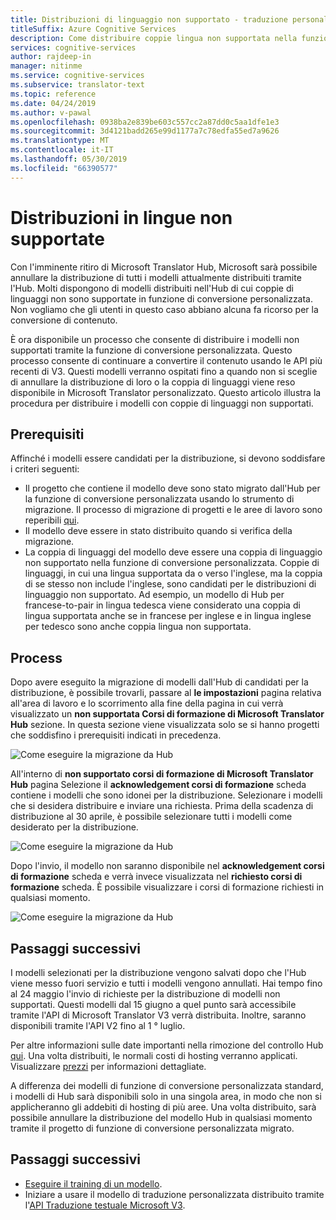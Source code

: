 ```yaml
---
title: Distribuzioni di linguaggio non supportato - traduzione personalizzati
titleSuffix: Azure Cognitive Services
description: Come distribuire coppie lingua non supportata nella funzione di conversione personalizzata.
services: cognitive-services
author: rajdeep-in
manager: nitinme
ms.service: cognitive-services
ms.subservice: translator-text
ms.topic: reference
ms.date: 04/24/2019
ms.author: v-pawal
ms.openlocfilehash: 0938ba2e839be603c557cc2a87dd0c5aa1dfe1e3
ms.sourcegitcommit: 3d4121badd265e99d1177a7c78edfa55ed7a9626
ms.translationtype: MT
ms.contentlocale: it-IT
ms.lasthandoff: 05/30/2019
ms.locfileid: "66390577"
---
```

# <a name="unsupported-language-deployments"></a>Distribuzioni in lingue non supportate

<!--Custom Translator provides the highest-quality translations possible using the latest techniques in neural machine learning. While Microsoft intends to make neural training available in all languages, there are some limitations that prevent us from being able to offer neural machine translation in all language pairs.-->  

Con l'imminente ritiro di Microsoft Translator Hub, Microsoft sarà possibile annullare la distribuzione di tutti i modelli attualmente distribuiti tramite l'Hub. Molti dispongono di modelli distribuiti nell'Hub di cui coppie di linguaggi non sono supportate in funzione di conversione personalizzata.  Non vogliamo che gli utenti in questo caso abbiano alcuna fa ricorso per la conversione di contenuto.

È ora disponibile un processo che consente di distribuire i modelli non supportati tramite la funzione di conversione personalizzata.  Questo processo consente di continuare a convertire il contenuto usando le API più recenti di V3.  Questi modelli verranno ospitati fino a quando non si sceglie di annullare la distribuzione di loro o la coppia di linguaggi viene reso disponibile in Microsoft Translator personalizzato.  Questo articolo illustra la procedura per distribuire i modelli con coppie di linguaggi non supportati.

## <a name="prerequisites"></a>Prerequisiti

Affinché i modelli essere candidati per la distribuzione, si devono soddisfare i criteri seguenti:
* Il progetto che contiene il modello deve sono stato migrato dall'Hub per la funzione di conversione personalizzata usando lo strumento di migrazione.  Il processo di migrazione di progetti e le aree di lavoro sono reperibili [qui](how-to-migrate.md).
* Il modello deve essere in stato distribuito quando si verifica della migrazione.  
* La coppia di linguaggi del modello deve essere una coppia di linguaggio non supportato nella funzione di conversione personalizzata.  Coppie di linguaggi, in cui una lingua supportata da o verso l'inglese, ma la coppia di se stesso non include l'inglese, sono candidati per le distribuzioni di linguaggio non supportato.  Ad esempio, un modello di Hub per francese-to-pair in lingua tedesca viene considerato una coppia di lingua supportata anche se in francese per inglese e in lingua inglese per tedesco sono anche coppia lingua non supportata.

## <a name="process"></a>Process
Dopo avere eseguito la migrazione di modelli dall'Hub di candidati per la distribuzione, è possibile trovarli, passare al **le impostazioni** pagina relativa all'area di lavoro e lo scorrimento alla fine della pagina in cui verrà visualizzato un **non supportata Corsi di formazione di Microsoft Translator Hub** sezione.  In questa sezione viene visualizzata solo se si hanno progetti che soddisfino i prerequisiti indicati in precedenza.

![Come eseguire la migrazione da Hub](media/unsupported-language-deployments/unsupported-translator-hub-trainings.jpg)

All'interno di **non supportato corsi di formazione di Microsoft Translator Hub** pagina Selezione il **acknowledgement corsi di formazione** scheda contiene i modelli che sono idonei per la distribuzione.  Selezionare i modelli che si desidera distribuire e inviare una richiesta.   Prima della scadenza di distribuzione al 30 aprile, è possibile selezionare tutti i modelli come desiderato per la distribuzione.
 
![Come eseguire la migrazione da Hub](media/unsupported-language-deployments/unsupported-translator-hub-trainings-list.jpg)

Dopo l'invio, il modello non saranno disponibile nel **acknowledgement corsi di formazione** scheda e verrà invece visualizzata nel **richiesto corsi di formazione** scheda.  È possibile visualizzare i corsi di formazione richiesti in qualsiasi momento.

![Come eseguire la migrazione da Hub](media/unsupported-language-deployments/request-unsupported-trainings.jpg) 

## <a name="whats-next"></a>Passaggi successivi

I modelli selezionati per la distribuzione vengono salvati dopo che l'Hub viene messo fuori servizio e tutti i modelli vengono annullati.  Hai tempo fino al 24 maggio l'invio di richieste per la distribuzione di modelli non supportati.  Questi modelli dal 15 giugno a quel punto sarà accessibile tramite l'API di Microsoft Translator V3 verrà distribuita.  Inoltre, saranno disponibili tramite l'API V2 fino al 1 ° luglio.  

Per altre informazioni sulle date importanti nella rimozione del controllo Hub [qui](https://www.microsoft.com/translator/business/hub/).
Una volta distribuiti, le normali costi di hosting verranno applicati.  Visualizzare [prezzi](https://azure.microsoft.com/pricing/details/cognitive-services/translator-text-api/) per informazioni dettagliate.  

A differenza dei modelli di funzione di conversione personalizzata standard, i modelli di Hub sarà disponibili solo in una singola area, in modo che non si applicheranno gli addebiti di hosting di più aree.  Una volta distribuito, sarà possibile annullare la distribuzione del modello Hub in qualsiasi momento tramite il progetto di funzione di conversione personalizzata migrato.

## <a name="next-steps"></a>Passaggi successivi

- [Eseguire il training di un modello](how-to-train-model.md).
- Iniziare a usare il modello di traduzione personalizzata distribuito tramite l'[API Traduzione testuale Microsoft V3](https://docs.microsoft.com/azure/cognitive-services/translator/reference/v3-0-translate?tabs=curl).
